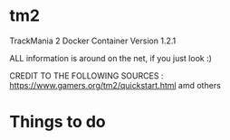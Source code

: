 # tm2
TrackMania 2 Docker Container
Version 1.2.1

ALL information is around on the net, if you just look :)

CREDIT TO THE FOLLOWING SOURCES :
https://www.gamers.org/tm2/quickstart.html amd others

# Things to do